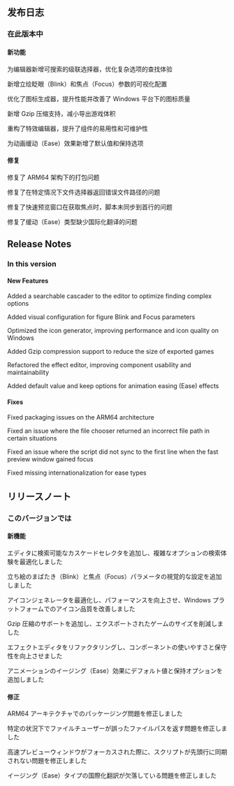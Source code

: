 ## 发布日志

### 在此版本中

#### 新功能

为编辑器新增可搜索的级联选择器，优化复杂选项的查找体验

新增立绘眨眼（Blink）和焦点（Focus）参数的可视化配置

优化了图标生成器，提升性能并改善了 Windows 平台下的图标质量

新增 Gzip 压缩支持，减小导出游戏体积

重构了特效编辑器，提升了组件的易用性和可维护性

为动画缓动（Ease）效果新增了默认值和保持选项

#### 修复

修复了 ARM64 架构下的打包问题

修复了在特定情况下文件选择器返回错误文件路径的问题

修复了快速预览窗口在获取焦点时，脚本未同步到首行的问题

修复了缓动（Ease）类型缺少国际化翻译的问题

<!-- English Translation -->
## Release Notes

### In this version

#### New Features

Added a searchable cascader to the editor to optimize finding complex options

Added visual configuration for figure Blink and Focus parameters

Optimized the icon generator, improving performance and icon quality on Windows

Added Gzip compression support to reduce the size of exported games

Refactored the effect editor, improving component usability and maintainability

Added default value and keep options for animation easing (Ease) effects

#### Fixes

Fixed packaging issues on the ARM64 architecture

Fixed an issue where the file chooser returned an incorrect file path in certain situations

Fixed an issue where the script did not sync to the first line when the fast preview window gained focus

Fixed missing internationalization for ease types

<!-- Japanese Translation -->
## リリースノート

### このバージョンでは

#### 新機能

エディタに検索可能なカスケードセレクタを追加し、複雑なオプションの検索体験を最適化しました

立ち絵のまばたき（Blink）と焦点（Focus）パラメータの視覚的な設定を追加しました

アイコンジェネレータを最適化し、パフォーマンスを向上させ、Windows プラットフォームでのアイコン品質を改善しました

Gzip 圧縮のサポートを追加し、エクスポートされたゲームのサイズを削減しました

エフェクトエディタをリファクタリングし、コンポーネントの使いやすさと保守性を向上させました

アニメーションのイージング（Ease）効果にデフォルト値と保持オプションを追加しました

#### 修正

ARM64 アーキテクチャでのパッケージング問題を修正しました

特定の状況下でファイルチューザーが誤ったファイルパスを返す問題を修正しました

高速プレビューウィンドウがフォーカスされた際に、スクリプトが先頭行に同期されない問題を修正しました

イージング（Ease）タイプの国際化翻訳が欠落している問題を修正しました
